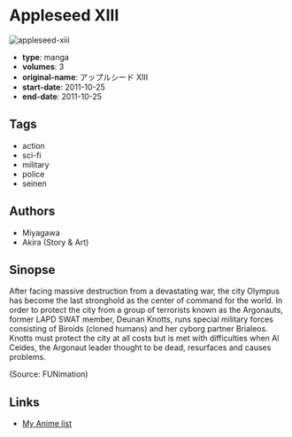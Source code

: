 # Appleseed XIII

![appleseed-xiii](https://cdn.myanimelist.net/images/manga/1/133455.jpg)

-   **type**: manga
-   **volumes**: 3
-   **original-name**: アップルシード XIII
-   **start-date**: 2011-10-25
-   **end-date**: 2011-10-25

## Tags

-   action
-   sci-fi
-   military
-   police
-   seinen

## Authors

-   Miyagawa
-   Akira (Story & Art)

## Sinopse

After facing massive destruction from a devastating war, the city Olympus has become the last stronghold as the center of command for the world. In order to protect the city from a group of terrorists known as the Argonauts, former LAPD SWAT member, Deunan Knotts, runs special military forces consisting of Biroids (cloned humans) and her cyborg partner Brialeos. Knotts must protect the city at all costs but is met with difficulties when Al Ceides, the Argonaut leader thought to be dead, resurfaces and causes problems.

(Source: FUNimation)

## Links

-   [My Anime list](https://myanimelist.net/manga/47369/Appleseed_XIII)
